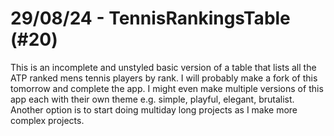 # 29/08/24 - TennisRankingsTable (#20)
This is an incomplete and unstyled basic version of a table that lists all the ATP ranked mens tennis players by rank. I will probably make a fork of this tomorrow and complete the app. I might even make multiple versions of this app each with their own theme e.g. simple, playful, elegant, brutalist. Another option is to start doing multiday long projects as I make more complex projects.
